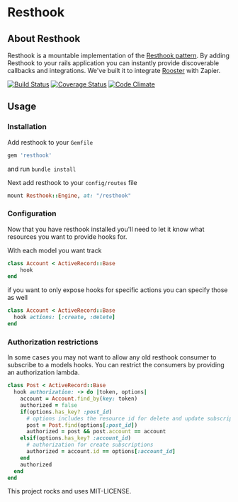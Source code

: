 # Resthook

## About Resthook

Resthook is a mountable implementation of the [Resthook pattern](www.resthook.org).
By adding Resthook to your rails application you can instantly provide discoverable callbacks and integrations. We've built it to integrate [Rooster](www.getrooster.com) with Zapier.

[![Build Status](https://travis-ci.org/yosemsweet/resthook.svg?branch=master)](https://travis-ci.org/yosemsweet/resthook)
[![Coverage Status](https://coveralls.io/repos/yosemsweet/resthook/badge.png)](https://coveralls.io/r/yosemsweet/resthook)
[![Code Climate](https://codeclimate.com/github/yosemsweet/resthook.png)](https://codeclimate.com/github/yosemsweet/resthook)


## Usage
### Installation
Add resthook to your `Gemfile`
```ruby
gem 'resthook'
```
and run `bundle install`

Next add resthook to your `config/routes` file
```ruby
mount Resthook::Engine, at: "/resthook"
```

### Configuration
Now that you have resthook installed you'll need to let it know what resources you want to provide hooks for.

With each model you want track
```ruby
class Account < ActiveRecord::Base
	hook
end
```
if you want to only expose hooks for specific actions you can specify those as well
```ruby
class Account < ActiveRecord::Base
  hook actions: [:create, :delete]
end
```

### Authorization restrictions
In some cases you may not want to allow any old resthook consumer to subscribe to a models hooks. You can restrict the consumers by providing an authorization lambda.
```ruby
class Post < ActiveRecord::Base
  hook authorization: -> do |token, options|
    account = Account.find_by(key: token)
    authorized = false
    if(options.has_key? :post_id)
      # options includes the resource id for delete and update subscriptions
      post = Post.find(options[:post_id])
      authorized = post && post.account == account
    elsif(options.has_key? :account_id)
      # authorization for create subscriptions
      authorized = account.id == options[:account_id]
    end
    authorized
  end
end
```






This project rocks and uses MIT-LICENSE.
